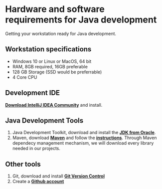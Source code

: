 # Hardware and software requirements for Java development

Getting your workstation ready for Java development.
## Workstation specifications
- Windows 10 or Linux or MacOS, 64 bit
- RAM, 8GB required, 16GB preferable
- 128 GB Storage (SSD would be preferrable)
- 4 Core CPU

## Development IDE
**[Download IntelliJ IDEA   Community](https://www.jetbrains.com/idea/download/#section=windows)** and install.

## Java Development Tools
1. Java Development Toolkit, download and install the **[JDK from Oracle](https://www.oracle.com/java/technologies/javase-jdk11-downloads.html)**.
2. Maven, download **[Maven](https://maven.apache.org/download.cgi)** and follow the **[instructions](https://maven.apache.org/install.html)**. Through Maven dependecy management mechanism, we will download every library needed in our projects. 

## Other tools
1. Git, download and install **[Git Version Control](https://git-scm.com/downloads)**
2. Create a **[Github account](https://github.com/join)**
